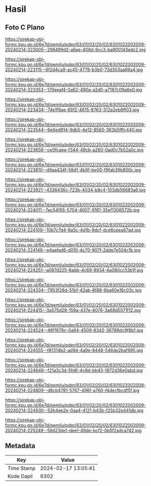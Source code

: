 # Hasil

## Foto C Plano

https://sirekap-obj-formc.kpu.go.id/6e7d/pemilu/pdpr/63/01/02/20/02/6301022002009-20240214-223005--296499d2-a6ae-408d-9cc3-ba900143edc2.jpg

https://sirekap-obj-formc.kpu.go.id/6e7d/pemilu/pdpr/63/01/02/20/02/6301022002009-20240214-223115--9f2d4ca9-ac45-4778-b3b0-73d303aa66a4.jpg

https://sirekap-obj-formc.kpu.go.id/6e7d/pemilu/pdpr/63/01/02/20/02/6301022002009-20240214-223353--170eeaf4-0a62-490a-a2d0-a7187c09a6e0.jpg

https://sirekap-obj-formc.kpu.go.id/6e7d/pemilu/pdpr/63/01/02/20/02/6301022002009-20240214-223434--74e1f8ae-65f2-4615-8763-312a2eb6ff03.jpg

https://sirekap-obj-formc.kpu.go.id/6e7d/pemilu/pdpr/63/01/02/20/02/6301022002009-20240214-223544--6e6ed914-9db5-4e12-8560-363b5fffc440.jpg

https://sirekap-obj-formc.kpu.go.id/6e7d/pemilu/pdpr/63/01/02/20/02/6301022002009-20240214-223658--ce0fcaee-f344-49cb-a260-0ad0c7b52a0c.jpg

https://sirekap-obj-formc.kpu.go.id/6e7d/pemilu/pdpr/63/01/02/20/02/6301022002009-20240214-223810--d9aa434f-58d1-4b9f-be00-f9fab39b800c.jpg

https://sirekap-obj-formc.kpu.go.id/6e7d/pemilu/pdpr/63/01/02/20/02/6301022002009-20240214-223921--4336436c-723b-4034-b8c4-103db56683a6.jpg

https://sirekap-obj-formc.kpu.go.id/6e7d/pemilu/pdpr/63/01/02/20/02/6301022002009-20240214-224011--7ec54f65-5704-4007-9181-35ef1306572b.jpg

https://sirekap-obj-formc.kpu.go.id/6e7d/pemilu/pdpr/63/01/02/20/02/6301022002009-20240214-224109--10b7c7d4-9a5c-4d1b-9dcf-dce6ceea67ad.jpg

https://sirekap-obj-formc.kpu.go.id/6e7d/pemilu/pdpr/63/01/02/20/02/6301022002009-20240214-224148--e4aafad6-d010-4c70-907f-2dde7e504c1b.jpg

https://sirekap-obj-formc.kpu.go.id/6e7d/pemilu/pdpr/63/01/02/20/02/6301022002009-20240214-224251--a087d225-6abb-4c69-8934-4a080cc53b1f.jpg

https://sirekap-obj-formc.kpu.go.id/6e7d/pemilu/pdpr/63/01/02/20/02/6301022002009-20240214-224334--7953f28d-51b1-42ab-8f88-6ba60e16c03c.jpg

https://sirekap-obj-formc.kpu.go.id/6e7d/pemilu/pdpr/63/01/02/20/02/6301022002009-20240214-224415--3a575d28-159a-437e-8076-3a68d5071f12.jpg

https://sirekap-obj-formc.kpu.go.id/6e7d/pemilu/pdpr/63/01/02/20/02/6301022002009-20240214-224524--46f1876c-0a94-4509-8342-36788dc9f8b1.jpg

https://sirekap-obj-formc.kpu.go.id/6e7d/pemilu/pdpr/63/01/02/20/02/6301022002009-20240214-224555--f81314b2-ad9d-4a9e-8448-546de2baf995.jpg

https://sirekap-obj-formc.kpu.go.id/6e7d/pemilu/pdpr/63/01/02/20/02/6301022002009-20240214-224649--f21a3c3d-5fd6-4c8d-bb43-1872d36e0abd.jpg

https://sirekap-obj-formc.kpu.go.id/6e7d/pemilu/pdpr/63/01/02/20/02/6301022002009-20240214-224809--d6cb4781-5767-496f-a760-f4decfbcdf5f.jpg

https://sirekap-obj-formc.kpu.go.id/6e7d/pemilu/pdpr/63/01/02/20/02/6301022002009-20240214-224930--52b4ee2e-0aa4-4121-b43b-f25b32e441db.jpg

https://sirekap-obj-formc.kpu.go.id/6e7d/pemilu/pdpr/63/01/02/20/02/6301022002009-20240214-225249--58d23de1-dee1-49de-bcf2-0b5f2adca742.jpg


## Metadata

| Key        | Value               |
| ---------- | ------------------- |
| Time Stamp | 2024-02-17 13:05:41 |
| Kode Dapil | 6302                |



